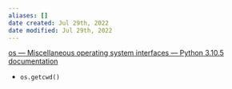 ```yaml
---
aliases: []
date created: Jul 29th, 2022
date modified: Jul 29th, 2022
---
```

[os — Miscellaneous operating system interfaces — Python 3.10.5 documentation](https://docs.python.org/3/library/os.html)

- `os.getcwd()`
